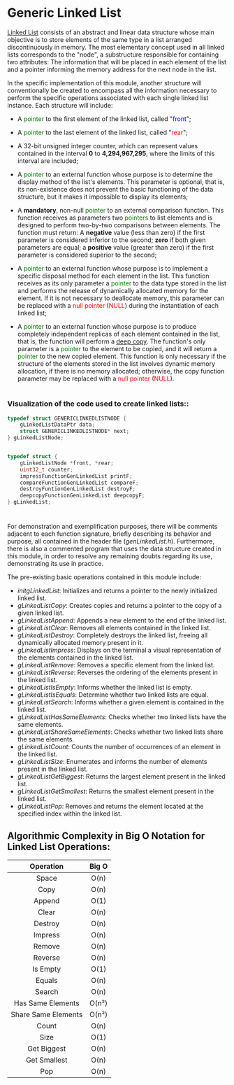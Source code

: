 # Generic Linked List
[Linked List](https://www.tutorialspoint.com/data_structures_algorithms/linked_list_algorithms.htm) consists of an abstract and linear data structure whose main objective is to store elements of the same type in a list arranged discontinuously in memory. The most elementary concept used in all linked lists corresponds to the "node", a substructure responsible for containing two attributes: The information that will be placed in each element of the list and a pointer informing the memory address for the next node in the list.

In the specific implementation of this module, another structure will conventionally be created to encompass all the information necessary to perform the specific operations associated with each single linked list instance. Each structure will include:
* A <span style="color:green;">pointer</span> to the first element of the linked list, called "<span style="color:blue;">front</span>";

* A <span style="color:green;">pointer</span> to the last element of the linked list, called "<span style="color:red;">rear</span>";

* A 32-bit unsigned integer counter, which can represent values contained in the interval **0** to **4,294,967,295**, where the limits of this interval are included;
* A <span style="color:green;">pointer</span> to an external function whose purpose is to determine the display method of the list's elements. This parameter is optional, that is, its non-existence does not prevent the basic functioning of the data structure, but it makes it impossible to display its elements;

* A **mandatory**, non-null <span style="color:green;">pointer</span> to an external comparison function. This function receives as parameters two <span style="color:green;">pointers</span> to list elements and is designed to perform two-by-two comparisons between elements. The function must return: A **negative** value (less than zero) if the first parameter is considered inferior to the second; **zero** if both given parameters are equal; a **positive** value (greater than zero) if the first parameter is considered superior to the second;

* A <span style="color:green;">pointer</span> to an external function whose purpose is to implement a specific disposal method for each element in the list. This function receives as its only parameter a <span style="color:green;">pointer</span> to the data type stored in the list and performs the release of dynamically allocated memory for the element. If it is not necessary to deallocate memory, this parameter can be replaced with a <span style="color:red;">null pointer</span> (<span style="color:red;">NULL</span>) during the instantiation of each linked list;

* A <span style="color:green;">pointer</span> to an external function whose purpose is to produce completely independent replicas of each element contained in the list, that is, the function will perform a [deep copy](https://developer.mozilla.org/en-US/docs/Glossary/Deep_copy). The function's only parameter is a <span style="color:green;">pointer</span> to the element to be copied, and it will return a <span style="color:green;">pointer</span> to the new copied element. This function is only necessary if the structure of the elements stored in the list involves dynamic memory allocation, if there is no memory allocated; otherwise, the copy function parameter may be replaced with a <span style="color:red;">null pointer</span> (<span style="color:red;">NULL</span>).

#
### Visualization of the code used to create linked lists::
```c
typedef struct GENERICLINKEDLISTNODE {
    gLinkedListDataPtr data;
    struct GENERICLINKEDLISTNODE* next;
} gLinkedListNode;


typedef struct {
    gLinkedListNode *front, *rear;
    uint32_t counter;
    impressFunctionGenLinkedList printF;
    compareFunctionGenLinkedList compareF;
    destroyFuntionGenLinkedList destroyF;
    deepcopyFunctionGenLinkedList deepcopyF;
} gLinkedList;
```
#

For demonstration and exemplification purposes, there will be comments adjacent to each function signature, briefly describing its behavior and purpose, all contained in the header file (*genLinkedList.h*). Furthermore, there is also a commented program that uses the data structure created in this module, in order to resolve any remaining doubts regarding its use, demonstrating its use in practice.

The pre-existing basic operations contained in this module include:
* *initgLinkedList*: Initializes and returns a pointer to the newly initialized linked list.
* *gLinkedListCopy*: Creates copies and returns a pointer to the copy of a given linked list.
* *gLinkedListAppend*: Appends a new element to the end of the linked list.
* *gLinkedListClear*: Removes all elements contained in the linked list.
* *gLinkedListDestroy*: Completely destroys the linked list, freeing all dynamically allocated memory present in it.
* *gLinkedListImpress*: Displays on the terminal a visual representation of the elements contained in the linked list.
* *gLinkedListRemove*: Removes a specific element from the linked list.
* *gLinkedListReverse*: Reverses the ordering of the elements present in the linked list.
* *gLinkedListIsEmpty*: Informs whether the linked list is empty.
* *gLinkedListIsEquals*: Determine whether two linked lists are equal.
* *gLinkedListSearch*: Informs whether a given element is contained in the linked list.
* *gLinkedListHasSameElements*: Checks whether two linked lists have the same elements.
* *gLinkedListShareSameElements*: Checks whether two linked lists share the same elements.
* *gLinkedListCount*: Counts the number of occurrences of an element in the linked list.
* *gLinkedListSize*: Enumerates and informs the number of elements present in the linked list.
* *gLinkedListGetBiggest*: Returns the largest element present in the linked list.
* *gLinkedListGetSmallest*: Returns the smallest element present in the linked list.
* *gLinkedListPop*: Removes and returns the element located at the specified index within the linked list.

## Algorithmic Complexity in Big O Notation for Linked List Operations:

<div align="center">

| Operation               | Big O   |
|:-----------------------:|:-------:|
| Space                   | O(n)    |
| Copy                    | O(n)    |
| Append                  | O(1)    |
| Clear                   | O(n)    |
| Destroy                 | O(n)    |
| Impress                 | O(n)    |
| Remove                  | O(n)    |
| Reverse                 | O(n)    |
| Is Empty                | O(1)    |
| Equals                  | O(n)    |
| Search                  | O(n)    |
| Has Same Elements       | O(n²)   |
| Share Same Elements     | O(n²)   |
| Count                   | O(n)    |
| Size                    | O(1)    |
| Get Biggest             | O(n)    |
| Get Smallest            | O(n)    |
| Pop                     | O(n)    |

</div>
